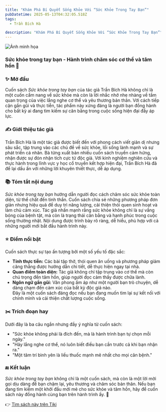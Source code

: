 ```yaml
---
title: "Khám Phá Bí Quyết Sống Khỏe Với “Sức Khỏe Trong Tay Bạn”"
pubDatetime: 2025-05-13T04:32:05.518Z
tags:
  - Trần Bích Hà

description: "Khám Phá Bí Quyết Sống Khỏe Với “Sức Khỏe Trong Tay Bạn”"
---
```


![Ảnh minh họa](https://images-na.ssl-images-amazon.com/images/S/compressed.photo.goodreads.com/books/1492064766i/34848920.jpg) 

 ### Sức khỏe trong tay bạn - Hành trình chăm sóc cơ thể và tâm hồn 🌿

### ✨ Mở đầu  
Cuốn sách *Sức khỏe trong tay bạn* của tác giả Trần Bích Hà không chỉ là một cuốn cẩm nang về sức khỏe mà còn là lời nhắc nhở nhẹ nhàng về tầm quan trọng của việc lắng nghe cơ thể và yêu thương bản thân. Với cách tiếp cận gần gũi và thực tiễn, tác phẩm này xứng đáng là người bạn đồng hành cho bất kỳ ai đang tìm kiếm sự cân bằng trong cuộc sống hiện đại đầy áp lực.

### ✍️ Giới thiệu tác giả  
Trần Bích Hà là một tác giả được biết đến với phong cách viết giản dị nhưng sâu sắc, tập trung vào các chủ đề về sức khỏe, lối sống lành mạnh và sự phát triển cá nhân. Bà từng xuất bản nhiều cuốn sách truyền cảm hứng, nhận được sự đón nhận tích cực từ độc giả. Với kinh nghiệm nghiên cứu và thực hành trong lĩnh vực y học cổ truyền kết hợp hiện đại, Trần Bích Hà đã để lại dấu ấn với những lời khuyên thiết thực, dễ áp dụng.

### 📚 Tóm tắt nội dung  
*Sức khỏe trong tay bạn* hướng dẫn người đọc cách chăm sóc sức khỏe toàn diện, từ thể chất đến tinh thần. Cuốn sách chia sẻ những phương pháp đơn giản nhưng hiệu quả để duy trì năng lượng, cải thiện thói quen sinh hoạt và làm chủ cảm xúc. Tác giả nhấn mạnh rằng sức khỏe không chỉ là sự vắng bóng của bệnh tật, mà còn là trạng thái cân bằng và hạnh phúc trong cuộc sống thường nhật. Nội dung được trình bày rõ ràng, dễ hiểu, phù hợp với cả những người mới bắt đầu hành trình này.

### ⭐ Điểm nổi bật  
Cuốn sách thực sự tạo ấn tượng bởi một số yếu tố đặc sắc:  
- **Tính thực tiễn:** Các bài tập thở, thói quen ăn uống và phương pháp giảm căng thẳng được hướng dẫn chi tiết, dễ thực hiện ngay tại nhà.  
- **Quan điểm toàn diện:** Tác giả không chỉ tập trung vào cơ thể mà còn chú trọng đến tâm hồn, giúp người đọc cảm thấy được chữa lành.  
- **Ngôn ngữ gần gũi:** Văn phong ấm áp như một người bạn trò chuyện, dễ dàng chạm đến cảm xúc của bất kỳ độc giả nào.  
Đây là một cuốn sách đáng đọc nếu bạn đang muốn tìm lại sự kết nối với chính mình và cải thiện chất lượng cuộc sống.

### ✂️ Trích đoạn hay  
Dưới đây là ba câu ngắn nhưng đầy ý nghĩa từ cuốn sách:  
- "Sức khỏe không phải là đích đến, mà là hành trình bạn tự chọn mỗi ngày."  
- "Hãy lắng nghe cơ thể, nó luôn biết điều bạn cần trước cả khi bạn nhận ra."  
- "Một tâm trí bình yên là liều thuốc mạnh mẽ nhất cho mọi căn bệnh."  

### 🔚 Kết luận  
*Sức khỏe trong tay bạn* không chỉ là một cuốn sách, mà còn là một lời mời gọi dịu dàng để bạn chậm lại, yêu thương và chăm sóc bản thân. Nếu bạn đang tìm kiếm một khởi đầu mới mẻ cho sức khỏe và tâm hồn, hãy để cuốn sách này đồng hành cùng bạn trên hành trình ấy. 🌱

👉 [Tìm sách này trên Tiki](https://tiki.vn/search?q=S%E1%BB%A9c%20Kh%E1%BB%8Fe%20Trong%20Tay%20B%E1%BA%A1n)